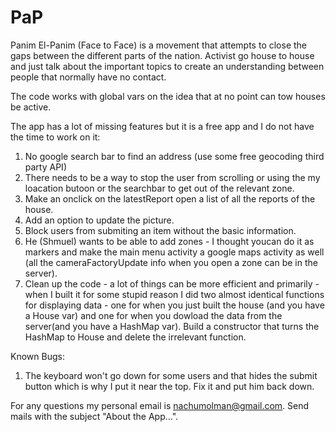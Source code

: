 # PaP

Panim El-Panim (Face to Face) is a movement that attempts to close the gaps between the different parts of the nation.
Activist go house to house and just talk about the important topics to create an understanding between people that normally have no contact.

The code works with global vars on the idea that at no point can tow houses be active.

The app has a lot of missing features but it is a free app and I do not have the time to work on it:
1. No google search bar to find an address (use some free geocoding third party API)
2. There needs to be a way to stop the user from scrolling or using the my loacation butoon or the searchbar to get out of the relevant zone.
3. Make an onclick on the latestReport open a list of all the reports of the house.
4. Add an option to update the picture.
5. Block users from submiting an item without the basic information.
6. He (Shmuel) wants to be able to add zones - I thought youcan do it as markers and make the main menu activity a google maps activity as well (all the cameraFactoryUpdate info when you open a zone can be in the server).
7. Clean up the code - a lot of things can be more efficient and primarily - when I built it for some stupid reason I did two almost identical functions for displaying data - one for when you just built the house (and you have a House var) and one for when you dowload the data from the server(and you have a HashMap var). Build a constructor that turns the HashMap to House and delete the irrelevant function.

Known Bugs:
1. The keyboard won't go down for some users and that hides the submit button which is why I put it near the top. Fix it and put him back down.

For any questions my personal email is nachumolman@gmail.com. Send mails with the subject "About the App...".
